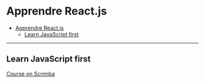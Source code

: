 # Apprendre React.js

- [Apprendre React.js](#apprendre-reactjs)
  - [Learn JavaScript first](#learn-javascript-first)

---

## Learn JavaScript first

[Course on Scrimba](https://scrimba.com/learn-javascript-c0v)
